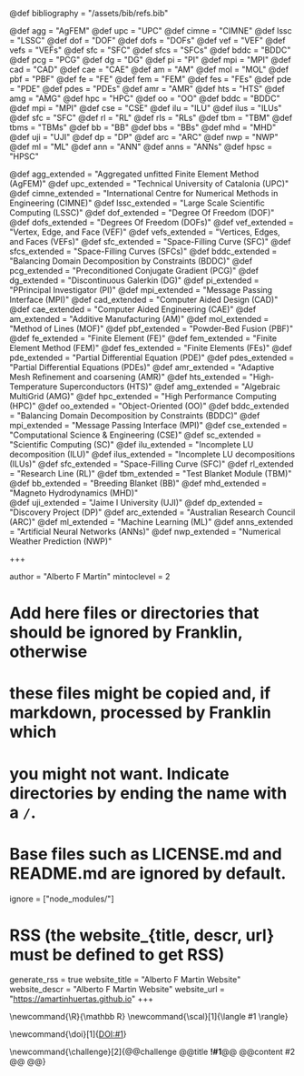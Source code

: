 <!--
Add here global page variables to use throughout your website.
-->

@def bibliography = "/assets/bib/refs.bib"

@def agg = "AgFEM"  <!--Aggregated unfitted Finite Element Method-->
@def upc = "UPC"  <!--Technical University of Catalonia-->
@def cimne = "CIMNE"  <!--International Centre for Numerical Methods in Engineering-->
@def lssc = "LSSC"  <!--Large Scale Scientific Computing-->
@def dof = "DOF"  <!--Degree Of Freedom-->
@def dofs = "DOFs"  <!--Degrees Of Freedom-->
@def vef = "VEF"  <!--Vertex, Edge, and Face-->
@def vefs = "VEFs"  <!--Vertices, Edges, and Faces-->
@def sfc = "SFC"  <!--Space-Filling Curve-->
@def sfcs = "SFCs"  <!--Space-Filling Curves-->
@def bddc = "BDDC"  <!--Balancing Domain Decomposition by Constraints-->
@def pcg = "PCG"  <!--Preconditioned Conjugate Gradient-->
@def dg = "DG"  <!--Discontinuous Galerkin-->
@def pi = "PI"  <!--Principal Investigator-->
@def mpi = "MPI"  <!--Message Passing Interface-->
@def cad = "CAD"  <!--Computer Aided Design-->
@def cae = "CAE"  <!--Computer Aided Engineering-->
@def am = "AM"  <!--Additive Manufacturing-->
@def mol = "MOL"  <!--Method of Lines-->
@def pbf = "PBF"  <!--Powder-Bed Fusion-->
@def fe = "FE"  <!--Finite Element-->
@def fem = "FEM"  <!--Finite Element Method-->
@def fes = "FEs"  <!--Finite Elements-->
@def pde = "PDE"  <!--Partial Differential Equation-->
@def pdes = "PDEs"  <!--Partial Differential Equations-->
@def amr = "AMR"  <!--Adaptive Mesh Refinement and coarsening-->
@def hts = "HTS"  <!--High-Temperature Superconductors-->
@def amg = "AMG"  <!--Algebraic MultiGrid-->
@def hpc = "HPC"  <!--High Performance Computing-->
@def oo = "OO"  <!--Object-Oriented-->
@def bddc = "BDDC"  <!--Balancing Domain Decomposition by Constraints-->
@def mpi = "MPI"  <!--Message Passing Interface-->
@def cse = "CSE"  <!--Computational Science \& Engineering-->
@def ilu = "ILU"  <!--Incomplete LU decomposition-->
@def ilus = "ILUs"  <!--Incomplete LU decompositions-->
@def sfc = "SFC"  <!--Space-Filling Curve-->
@def rl = "RL"  <!--Research Line-->
@def rls = "RLs"  <!--Research Lines-->
@def tbm = "TBM"  <!--Test Blanket Module-->
@def tbms = "TBMs"  <!--Test Blanket Module-->
@def bb = "BB"  <!--Breeding Blanket-->
@def bbs = "BBs"  <!--Breeding Blankets-->
@def mhd = "MHD"  <!--Magneto Hydrodynamics-->
@def uji = "UJI"  <!--Jaime I University-->
@def dp = "DP"  <!--Discovery Project-->
@def arc = "ARC"  <!--Australian Research Council-->
@def nwp = "NWP"  <!--Numerical Weather Prediction-->
@def ml = "ML" <!--Machine Learning-->
@def ann = "ANN" <!--Artificial Neural Network -->
@def anns = "ANNs" <!--Artificial Neural Network -->
@def hpsc = "HPSC"  <!--High Performance Scientific Computing-->

@def agg_extended = "Aggregated unfitted Finite Element Method (AgFEM)"
@def upc_extended = "Technical University of Catalonia (UPC)"
@def cimne_extended = "International Centre for Numerical Methods in Engineering (CIMNE)"
@def lssc_extended = "Large Scale Scientific Computing (LSSC)"
@def dof_extended = "Degree Of Freedom (DOF)"
@def dofs_extended = "Degrees Of Freedom (DOFs)"
@def vef_extended = "Vertex, Edge, and Face (VEF)"
@def vefs_extended = "Vertices, Edges, and Faces (VEFs)"
@def sfc_extended = "Space-Filling Curve (SFC)"
@def sfcs_extended = "Space-Filling Curves (SFCs)"
@def bddc_extended = "Balancing Domain Decomposition by Constraints (BDDC)"
@def pcg_extended = "Preconditioned Conjugate Gradient (PCG)"
@def dg_extended = "Discontinuous Galerkin (DG)"
@def pi_extended = "PPrincipal Investigator (PI)"
@def mpi_extended = "Message Passing Interface (MPI)"
@def cad_extended = "Computer Aided Design (CAD)"
@def cae_extended = "Computer Aided Engineering (CAE)"
@def am_extended = "Additive Manufacturing (AM)"
@def mol_extended = "Method of Lines (MOF)"
@def pbf_extended = "Powder-Bed Fusion (PBF)"
@def fe_extended = "Finite Element (FE)"
@def fem_extended = "Finite Element Method (FEM)"
@def fes_extended = "Finite Elements (FEs)"
@def pde_extended = "Partial Differential Equation (PDE)"
@def pdes_extended = "Partial Differential Equations (PDEs)"
@def amr_extended = "Adaptive Mesh Refinement and coarsening (AMR)"
@def hts_extended = "High-Temperature Superconductors (HTS)"
@def amg_extended = "Algebraic MultiGrid (AMG)"
@def hpc_extended = "High Performance Computing (HPC)"
@def oo_extended = "Object-Oriented (OO)"
@def bddc_extended = "Balancing Domain Decomposition by Constraints (BDDC)"
@def mpi_extended = "Message Passing Interface (MPI)"
@def cse_extended = "Computational Science & Engineering (CSE)"
@def sc_extended = "Scientific Computing (SC)"
@def ilu_extended = "Incomplete LU decomposition (ILU)"
@def ilus_extended = "Incomplete LU decompositions (ILUs)"
@def sfc_extended = "Space-Filling Curve (SFC)"
@def rl_extended = "Research Line (RL)"
@def tbm_extended = "Test Blanket Module (TBM)"
@def bb_extended = "Breeding Blanket (BB)" 
@def mhd_extended = "Magneto Hydrodynamics (MHD)"  
@def uji_extended = "Jaime I University (UJI)" 
@def dp_extended = "Discovery Project (DP)"
@def arc_extended = "Australian Research Council (ARC)"
@def ml_extended = "Machine Learning (ML)"
@def anns_extended = "Artificial Neural Networks (ANNs)" <!--Artificial Neural Network -->
@def nwp_extended = "Numerical Weather Prediction (NWP)"  <!--Numerical Weather Prediction-->


+++

author = "Alberto F Martín"
mintoclevel = 2

# Add here files or directories that should be ignored by Franklin, otherwise
# these files might be copied and, if markdown, processed by Franklin which
# you might not want. Indicate directories by ending the name with a `/`.
# Base files such as LICENSE.md and README.md are ignored by default.
ignore = ["node_modules/"]

# RSS (the website_{title, descr, url} must be defined to get RSS)
generate_rss = true
website_title = "Alberto F Martin Website"
website_descr = "Alberto F Martin Website"
website_url   = "https://amartinhuertas.github.io"
+++

<!--
Add here global latex commands to use throughout your pages.
-->
\newcommand{\R}{\mathbb R}
\newcommand{\scal}[1]{\langle #1 \rangle}

\newcommand{\doi}[1]{[DOI:#1](https://dx.doi.org/#1)}

\newcommand{\challenge}[2]{@@challenge @@title **!#1**@@ @@content #2 @@ @@}